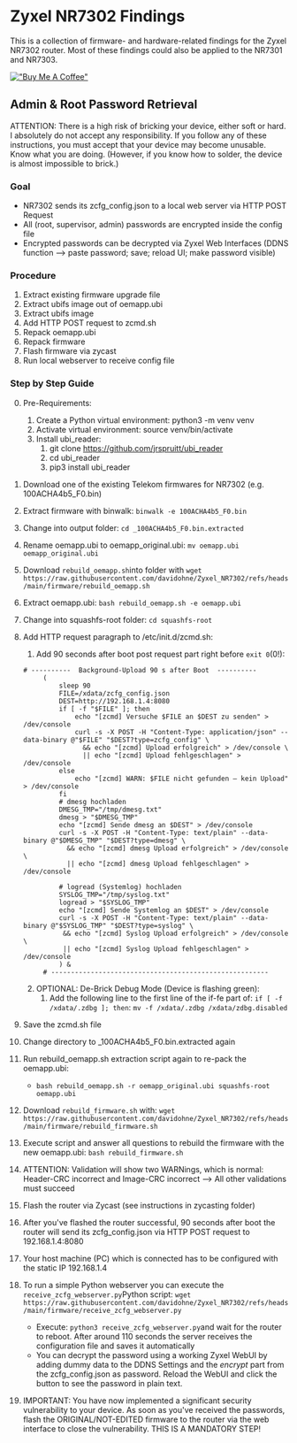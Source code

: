 # Zyxel NR7302 Findings 

This is a collection of firmware- and hardware-related findings for the Zyxel NR7302 router. Most of these findings could also be applied to the NR7301 and NR7303.


[!["Buy Me A Coffee"](https://www.buymeacoffee.com/assets/img/custom_images/orange_img.png)](https://www.buymeacoffee.com/ohne)

## Admin & Root Password Retrieval

ATTENTION: There is a high risk of bricking your device, either soft or hard. I absolutely do not accept any responsibility. If you follow any of these instructions, you must accept that your device may become unusable. Know what you are doing. (However, if you know how to solder, the device is almost impossible to brick.)

### Goal

- NR7302 sends its zcfg_config.json to a local web server via HTTP POST Request
- All (root, supervisor, admin) passwords are encrypted inside the config file
- Encrypted passwords can be decrypted via Zyxel Web Interfaces (DDNS function --> paste password; save; reload UI; make password visible)

### Procedure

1. Extract existing firmware upgrade file 
2. Extract ubifs image out of oemapp.ubi
3. Extract ubifs image
4. Add HTTP POST request to zcmd.sh
5. Repack oemapp.ubi
6. Repack firmware
7. Flash firmware via zycast
8. Run local webserver to receive config file


### Step by Step Guide 

0. Pre-Requirements:
      1. Create a Python virtual environment: python3 -m venv venv
      2. Activate virtual environment: source venv/bin/activate
   1. Install ubi_reader: 
      1. git clone https://github.com/jrspruitt/ubi_reader
      2. cd ubi_reader
      3. pip3 install ubi_reader
1. Download one of the existing Telekom firmwares for NR7302 (e.g. 100ACHA4b5_F0.bin)
2. Extract firmware with binwalk: ``binwalk -e 100ACHA4b5_F0.bin``
3. Change into output folder: ``cd _100ACHA4b5_F0.bin.extracted``
4. Rename oemapp.ubi to oemapp_original.ubi: ``mv oemapp.ubi oemapp_original.ubi``
5. Download ``rebuild_oemapp.sh``into folder with ``wget https://raw.githubusercontent.com/davidohne/Zyxel_NR7302/refs/heads/main/firmware/rebuild_oemapp.sh``
6. Extract oemapp.ubi: ``bash rebuild_oemapp.sh -e oemapp.ubi``
7. Change into squashfs-root folder: ``cd squashfs-root``
8. Add HTTP request paragraph to /etc/init.d/zcmd.sh:
   1. Add 90 seconds after boot post request part right before ``exit 0``(0!):
   ```
   # ----------  Background‑Upload 90 s after Boot  ----------
        (
            sleep 90
            FILE=/xdata/zcfg_config.json
            DEST=http://192.168.1.4:8080
            if [ -f "$FILE" ]; then
                echo "[zcmd] Versuche $FILE an $DEST zu senden" > /dev/console
                curl -s -X POST -H "Content-Type: application/json" --data-binary @"$FILE" "$DEST?type=zcfg_config" \
                  && echo "[zcmd] Upload erfolgreich" > /dev/console \
                  || echo "[zcmd] Upload fehlgeschlagen" > /dev/console
            else
                echo "[zcmd] WARN: $FILE nicht gefunden – kein Upload" > /dev/console
            fi
            # dmesg hochladen
            DMESG_TMP="/tmp/dmesg.txt"
            dmesg > "$DMESG_TMP"
            echo "[zcmd] Sende dmesg an $DEST" > /dev/console
            curl -s -X POST -H "Content-Type: text/plain" --data-binary @"$DMESG_TMP" "$DEST?type=dmesg" \
              && echo "[zcmd] dmesg Upload erfolgreich" > /dev/console \
              || echo "[zcmd] dmesg Upload fehlgeschlagen" > /dev/console

            # logread (Systemlog) hochladen
            SYSLOG_TMP="/tmp/syslog.txt"
            logread > "$SYSLOG_TMP"
            echo "[zcmd] Sende Systemlog an $DEST" > /dev/console
            curl -s -X POST -H "Content-Type: text/plain" --data-binary @"$SYSLOG_TMP" "$DEST?type=syslog" \
             && echo "[zcmd] Syslog Upload erfolgreich" > /dev/console \
             || echo "[zcmd] Syslog Upload fehlgeschlagen" > /dev/console
            ) &
        # ------------------------------------------------------- 
    ```

    2. OPTIONAL: De-Brick Debug Mode (Device is flashing green):
        1. Add the following line to the first line of the if-fe part of: ``if [ -f /xdata/.zdbg ]; then``:
        ``mv -f /xdata/.zdbg /xdata/zdbg.disabled``
9. Save the zcmd.sh file
10. Change directory to _100ACHA4b5_F0.bin.extracted again
11. Run rebuild_oemapp.sh extraction script again to re-pack the oemapp.ubi:
    - ``bash rebuild_oemapp.sh -r oemapp_original.ubi squashfs-root oemapp.ubi``
12. Download ``rebuild_firmware.sh`` with: ``wget https://raw.githubusercontent.com/davidohne/Zyxel_NR7302/refs/heads/main/firmware/rebuild_firmware.sh``
13. Execute script and answer all questions to rebuild the firmware with the new oemapp.ubi: ``bash rebuild_firmware.sh``
14. ATTENTION: Validation will show two WARNings, which is normal: Header-CRC incorrect and Image-CRC incorrect --> All other validations must succeed
15. Flash the router via Zycast (see instructions in zycasting folder)
16. After you've flashed the router successful, 90 seconds after boot the router will send its zcfg_config.json via HTTP POST request to 192.168.1.4:8080
17. Your host machine (PC) which is connected has to be configured with the static IP 192.168.1.4
18. To run a simple Python webserver you can execute the ``receive_zcfg_webserver.py``Python script: ``wget https://raw.githubusercontent.com/davidohne/Zyxel_NR7302/refs/heads/main/firmware/receive_zcfg_webserver.py``
    -  Execute: ``python3 receive_zcfg_webserver.py``and wait for the router to reboot. After around 110 seconds the server receives the configuration file and saves it automatically
    -  You can decrypt the password using a working Zyxel WebUI by adding dummy data to the DDNS Settings and the _encrypt_ part from the zcfg_config.json as password. Reload the WebUI and click the button to see the password in plain text.
19. IMPORTANT: You have now implemented a significant security vulnerability to your device. As soon as you've received the passwords, flash the ORIGINAL/NOT-EDITED firmware to the router via the web interface to close the vulnerability. THIS IS A MANDATORY STEP!

        
